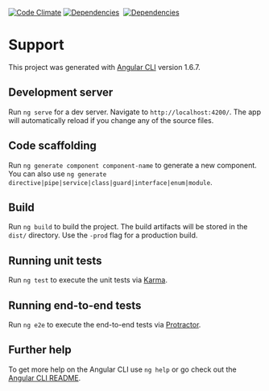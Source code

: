 [![Code Climate](https://codeclimate.com/github/autowp/autowp-frontend/badges/gpa.svg)](https://codeclimate.com/github/autowp/autowp-frontend)
[![Dependencies](https://david-dm.org/autowp/autowp-frontend.svg)](https://david-dm.org/autowp/autowp-frontend)&nbsp;
[![Dependencies](https://david-dm.org/autowp/autowp-frontend/dev-status.svg)](https://david-dm.org/autowp/autowp-frontend)

# Support

This project was generated with [Angular CLI](https://github.com/angular/angular-cli) version 1.6.7.

## Development server

Run `ng serve` for a dev server. Navigate to `http://localhost:4200/`. The app will automatically reload if you change any of the source files.

## Code scaffolding

Run `ng generate component component-name` to generate a new component. You can also use `ng generate directive|pipe|service|class|guard|interface|enum|module`.

## Build

Run `ng build` to build the project. The build artifacts will be stored in the `dist/` directory. Use the `-prod` flag for a production build.

## Running unit tests

Run `ng test` to execute the unit tests via [Karma](https://karma-runner.github.io).

## Running end-to-end tests

Run `ng e2e` to execute the end-to-end tests via [Protractor](http://www.protractortest.org/).

## Further help

To get more help on the Angular CLI use `ng help` or go check out the [Angular CLI README](https://github.com/angular/angular-cli/blob/master/README.md).

